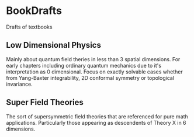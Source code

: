 # BookDrafts
Drafts of textbooks


## Low Dimensional Physics

Mainly about quantum field theries in less than 3 spatial dimensions. For early chapters including ordinary quantum mechanics due to it's interpretation as 0 dimensional. Focus on exactly solvable cases whether from Yang-Baxter integrability, 2D conformal symmetry or topological invariance.

## Super Field Theories

The sort of supersymmetric field theories that are referenced for pure math applications. Particularly those appearing as descendents of Theory X in 6 dimensions.
